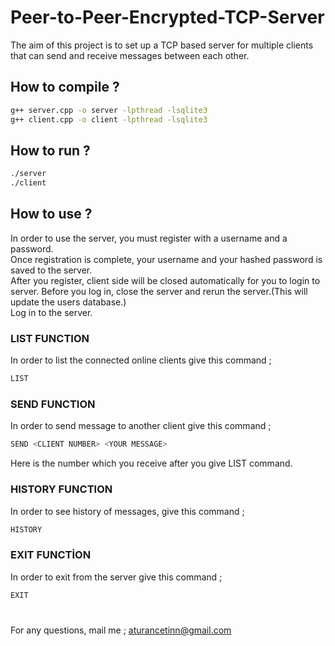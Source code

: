 # Peer-to-Peer-Encrypted-TCP-Server

The aim of this project is to set up a TCP based server for multiple clients that can send and receive messages between each other.

## How to compile ?

```bash
g++ server.cpp -o server -lpthread -lsqlite3
g++ client.cpp -o client -lpthread -lsqlite3
```
## How to run ?

```bash
./server
./client
```

## How to use ?

In order to use the server, you must register with a username and a password.<br/>
Once registration is complete, your username and your hashed password is saved to the server.<br/>
After you register, client side will be closed automatically for you to login to server. Before you log in, close the server and rerun the server.(This will update the users database.)<br/>
Log in to the server.

### LIST FUNCTION

In order to list the connected online clients give this command ; 

```bash
LIST
```


### SEND FUNCTION

In order to send message to another client give this command ;

```bash
SEND <CLIENT NUMBER> <YOUR MESSAGE>
```

Here <CLIENT NUMBER> is the number which you receive after you give LIST command.

### HISTORY FUNCTION

In order to see history of messages, give this command ;

```bash
HISTORY
```

### EXIT FUNCTİON

In order to exit from the server give this command ;

```bash
EXIT
```

# 

For any questions, mail me ; aturancetinn@gmail.com
